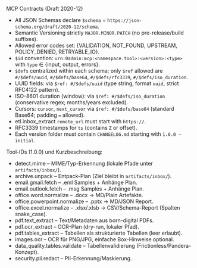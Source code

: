 MCP Contracts (Draft 2020-12)

- All JSON Schemas declare `$schema` = `https://json-schema.org/draft/2020-12/schema`.
- Semantic Versioning strictly `MAJOR.MINOR.PATCH` (no pre-release/build suffixes).
- Allowed error codes set: {VALIDATION, NOT_FOUND, UPSTREAM, POLICY_DENIED, RETRYABLE_IO}.
- `$id` convention: `urn:0admin:mcp:<namespace.tool>:<version>:<type>` with `type` ∈ {input, output, errors}.
- `$defs` centralized within each schema; only `$ref` allowed are `#/$defs/uuid`, `#/$defs/base64`, `#/$defs/rfc3339`, `#/$defs/iso_duration`.
- UUID fields: via `$ref: #/$defs/uuid` (type string, format `uuid`, strict RFC4122 pattern).
- ISO-8601 duration (window): via `$ref: #/$defs/iso_duration` (conservative regex; months/years excluded).
- Cursors: `cursor`, `next_cursor` via `$ref: #/$defs/base64` (standard Base64; padding `=` allowed).
- etl.inbox_extract `remote_url` must start with `https://`.
- RFC3339 timestamps for `ts` (contains `Z` or offset).
- Each version folder must contain `CHANGELOG.md` starting with `1.0.0 – initial`.

Tool-IDs (1.0.0) und Kurzbeschreibung:
- detect.mime – MIME/Typ-Erkennung (lokale Pfade unter `artifacts/inbox/`).
- archive.unpack – Entpack-Plan (Ziel bleibt in `artifacts/inbox/`).
- email.gmail.fetch – .eml Samples + Anhänge Plan.
- email.outlook.fetch – .msg Samples + Anhänge Plan.
- office.word.normalize – .docx → MD/Plain Artefakte.
- office.powerpoint.normalize – .pptx → MD/JSON Report.
- office.excel.normalize – .xlsx/.xlsb → CSV/Schema-Report (Spalten snake_case).
- pdf.text_extract – Text/Metadaten aus born-digital PDFs.
- pdf.ocr_extract – OCR-Plan (dry-run, lokaler Pfad).
- pdf.tables_extract – Tabellen als strukturierte Tabellen (leer erlaubt).
- images.ocr – OCR für PNG/JPG, einfache Box-Hinweise optional.
- data_quality.tables.validate – Tabellenvalidierung (Frictionless/Pandera-Konzept).
- security.pii.redact – PII-Erkennung/Maskierung.
